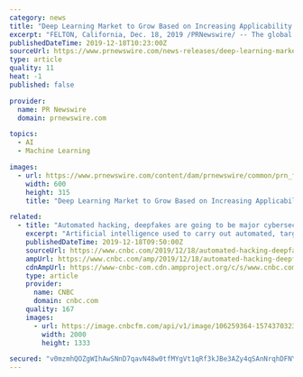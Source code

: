 ```yaml
---
category: news
title: "Deep Learning Market to Grow Based on Increasing Applicability in Automobiles & Healthcare Sectors Till 2025 | Million Insights"
excerpt: "FELTON, California, Dec. 18, 2019 /PRNewswire/ -- The global Deep Learning Market is estimated to touch US$ 10.2 billion by the completion of the prediction period. The market was appreciated by US$ 272.0 million in the year 2016. Growing applicability in ..."
publishedDateTime: 2019-12-18T10:23:00Z
sourceUrl: https://www.prnewswire.com/news-releases/deep-learning-market-to-grow-based-on-increasing-applicability-in-automobiles--healthcare-sectors-till-2025--million-insights-300976638.html
type: article
quality: 11
heat: -1
published: false

provider:
  name: PR Newswire
  domain: prnewswire.com

topics:
  - AI
  - Machine Learning

images:
  - url: https://www.prnewswire.com/content/dam/prnewswire/common/prn_facebook_sharing_logo.jpg
    width: 600
    height: 315
    title: "Deep Learning Market to Grow Based on Increasing Applicability in Automobiles & Healthcare Sectors Till 2025 | Million Insights"

related:
  - title: "Automated hacking, deepfakes are going to be major cybersecurity threats in 2020"
    excerpt: "Artificial intelligence used to carry out automated, targeted hacking is set to be ... to the U.S. carrying out a secret cyber operation against Iran after the latter's attacks on Saudi oil facilities. Beyond AI and deepfakes, there are a number of growing threats that security experts have predicted for 2020: Supply chain and third-party ..."
    publishedDateTime: 2019-12-18T09:50:00Z
    sourceUrl: https://www.cnbc.com/2019/12/18/automated-hacking-deepfakes-top-cybersecurity-threats-in-2020.html
    ampUrl: https://www.cnbc.com/amp/2019/12/18/automated-hacking-deepfakes-top-cybersecurity-threats-in-2020.html
    cdnAmpUrl: https://www-cnbc-com.cdn.ampproject.org/c/s/www.cnbc.com/amp/2019/12/18/automated-hacking-deepfakes-top-cybersecurity-threats-in-2020.html
    type: article
    provider:
      name: CNBC
      domain: cnbc.com
    quality: 167
    images:
      - url: https://image.cnbcfm.com/api/v1/image/106259364-1574370323505computerprogrammers.jpg?v=1574370371
        width: 2000
        height: 1333

secured: "v0mzmhQOZgWIhAwSNnD7qavN48w0tfMYgVt1qRf3kJBe3AZy4qSAnNrqhDFNYeQUdqm94odgSLhcsnJn3pA2stTDhDUSBGY3/76RejmSHyFhkZJ/j/hRvLOXefj+DE4KgLLP31B8usqv9uJYsbOIl0Wd+PSoeOdI62Fv7n6YLYapycZcx+YPZykqxf/9fFMBSD2sA6RIXkIs1RwmNELGQEnCP9FR3s4c7dCvcXGq3PpyzLiSw4aEmKRenLQrf29FPC+orOo7b1OpVMptuWGGPQ==;a3wk6kn5M4XpUaG6P9UCVw=="
---
```


